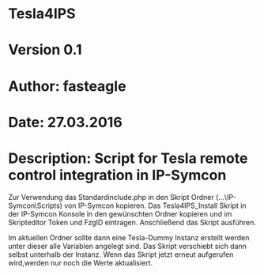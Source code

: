 # Tesla4IPS
# Version 0.1
# Author: fasteagle
# Date: 27.03.2016
# Description: Script for Tesla remote control integration in IP-Symcon 
Zur Verwendung das Standardinclude.php in den Skript Ordner (...\IP-Symcon\Scripts\) von IP-Symcon kopieren.
Das Tesla4IPS_Install Skript in der IP-Symcon Konsole in den gewünschten Ordner kopieren und im Skripteditor Token und FzgID eintragen. 
Anschließend das Skript ausführen. 

Im aktuellen Ordner sollte dann eine Tesla-Dummy Instanz erstellt werden unter dieser alle Variablen angelegt sind. 
Das Skript verschiebt sich dann selbst unterhalb der Instanz. 
Wenn das Skript jetzt erneut aufgerufen wird,werden nur noch die Werte aktualisiert. 
